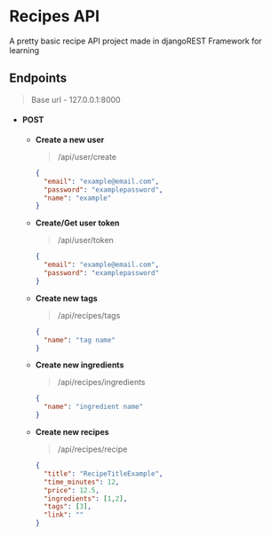 # Recipes API
A pretty basic recipe API project made in djangoREST Framework for learning

## Endpoints
> Base url - 127.0.0.1:8000

- #### POST
  - **Create a new user**
    > /api/user/create
    
    ```json
    {
      "email": "example@email.com",
      "password": "examplepassword",
      "name": "example"
    }
    ```
  - **Create/Get user token**
    > /api/user/token
    
    ```json
    {
      "email": "example@email.com",
      "password": "examplepassword"
    }
    ```
  - **Create new tags**
    > /api/recipes/tags
    
    ```json
    {
      "name": "tag name"
    }
    ```
  - **Create new ingredients**
    > /api/recipes/ingredients
    
    ```json
    {
      "name": "ingredient name"
    }
    ```
  - **Create new recipes**
    > /api/recipes/recipe
    
    ```json
    {
      "title": "RecipeTitleExample",
      "time_minutes": 12,
      "price": 12.5,
      "ingredients": [1,2],
      "tags": [3],
      "link": ""
    }
    ```
  
